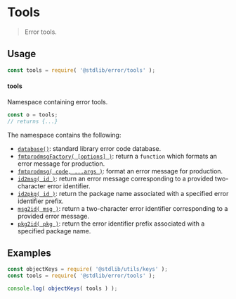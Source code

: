<!--

@license Apache-2.0

Copyright (c) 2022 The Stdlib Authors.

Licensed under the Apache License, Version 2.0 (the "License");
you may not use this file except in compliance with the License.
You may obtain a copy of the License at

   http://www.apache.org/licenses/LICENSE-2.0

Unless required by applicable law or agreed to in writing, software
distributed under the License is distributed on an "AS IS" BASIS,
WITHOUT WARRANTIES OR CONDITIONS OF ANY KIND, either express or implied.
See the License for the specific language governing permissions and
limitations under the License.

-->

# Tools

> Error tools.

<section class="usage">

## Usage

```javascript
const tools = require( '@stdlib/error/tools' );
```

#### tools

Namespace containing error tools.

```javascript
const o = tools;
// returns {...}
```

The namespace contains the following:

<!-- <toc pattern="*"> -->

<div class="namespace-toc">

-   <span class="signature">[`database()`][@stdlib/error/tools/database]</span><span class="delimiter">: </span><span class="description">standard library error code database.</span>
-   <span class="signature">[`fmtprodmsgFactory( [options] )`][@stdlib/error/tools/fmtprodmsg-factory]</span><span class="delimiter">: </span><span class="description">return a `function` which formats an error message for production.</span>
-   <span class="signature">[`fmtprodmsg( code, ...args )`][@stdlib/error/tools/fmtprodmsg]</span><span class="delimiter">: </span><span class="description">format an error message for production.</span>
-   <span class="signature">[`id2msg( id )`][@stdlib/error/tools/id2msg]</span><span class="delimiter">: </span><span class="description">return an error message corresponding to a provided two-character error identifier.</span>
-   <span class="signature">[`id2pkg( id )`][@stdlib/error/tools/id2pkg]</span><span class="delimiter">: </span><span class="description">return the package name associated with a specified error identifier prefix.</span>
-   <span class="signature">[`msg2id( msg )`][@stdlib/error/tools/msg2id]</span><span class="delimiter">: </span><span class="description">return a two-character error identifier corresponding to a provided error message.</span>
-   <span class="signature">[`pkg2id( pkg )`][@stdlib/error/tools/pkg2id]</span><span class="delimiter">: </span><span class="description">return the error identifier prefix associated with a specified package name.</span>

</div>

<!-- </toc> -->

</section>

<!-- /.usage -->

<section class="examples">

## Examples

<!-- TODO: better examples -->

<!-- eslint no-undef: "error" -->

```javascript
const objectKeys = require( '@stdlib/utils/keys' );
const tools = require( '@stdlib/error/tools' );

console.log( objectKeys( tools ) );
```

</section>

<!-- /.examples -->

<!-- Section for related `stdlib` packages. Do not manually edit this section, as it is automatically populated. -->

<section class="related">

</section>

<!-- /.related -->

<!-- Section for all links. Make sure to keep an empty line after the `section` element and another before the `/section` close. -->

<section class="links">

<!-- <toc-links> -->

[@stdlib/error/tools/database]: https://github.com/stdlib-js/stdlib/tree/develop/lib/node_modules/%40stdlib/error/tools/database

[@stdlib/error/tools/fmtprodmsg-factory]: https://github.com/stdlib-js/stdlib/tree/develop/lib/node_modules/%40stdlib/error/tools/fmtprodmsg-factory

[@stdlib/error/tools/fmtprodmsg]: https://github.com/stdlib-js/stdlib/tree/develop/lib/node_modules/%40stdlib/error/tools/fmtprodmsg

[@stdlib/error/tools/id2msg]: https://github.com/stdlib-js/stdlib/tree/develop/lib/node_modules/%40stdlib/error/tools/id2msg

[@stdlib/error/tools/id2pkg]: https://github.com/stdlib-js/stdlib/tree/develop/lib/node_modules/%40stdlib/error/tools/id2pkg

[@stdlib/error/tools/msg2id]: https://github.com/stdlib-js/stdlib/tree/develop/lib/node_modules/%40stdlib/error/tools/msg2id

[@stdlib/error/tools/pkg2id]: https://github.com/stdlib-js/stdlib/tree/develop/lib/node_modules/%40stdlib/error/tools/pkg2id

<!-- </toc-links> -->

</section>

<!-- /.links -->
